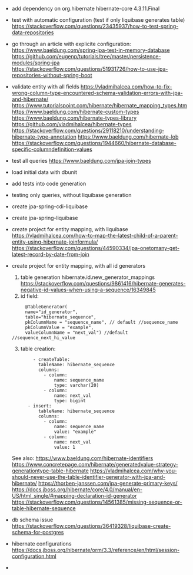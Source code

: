- add dependency on
  <dependency>
  <groupId>org.hibernate</groupId>
  <artifactId>hibernate-core</artifactId>
  <version>4.3.11.Final</version>
  </dependency>
  
- test with automatic configuration (test if only liquibase generates table)
  https://stackoverflow.com/questions/23435937/how-to-test-spring-data-repositories
  
- go through an article with explicite configuration:
  https://www.baeldung.com/spring-jpa-test-in-memory-database
  https://github.com/eugenp/tutorials/tree/master/persistence-modules/spring-jpa
  https://stackoverflow.com/questions/51931726/how-to-use-jpa-repositories-without-spring-boot
- validate entity with all fields
  https://vladmihalcea.com/how-to-fix-wrong-column-type-encountered-schema-validation-errors-with-jpa-and-hibernate/
  https://www.tutorialspoint.com/hibernate/hibernate_mapping_types.htm
  https://www.baeldung.com/hibernate-custom-types
  https://www.baeldung.com/hibernate-types-library
  https://github.com/vladmihalcea/hibernate-types
  https://stackoverflow.com/questions/29118210/understanding-hibernate-type-annotation
  https://www.baeldung.com/hibernate-lob
  https://stackoverflow.com/questions/1944660/hibernate-database-specific-columndefinition-values
- test all queries
  https://www.baeldung.com/jpa-join-types
- load initial data with dbunit
- add tests into code generation
- testing only queries, without liquibase generation
- create jpa-spring-cdi-liquibase
- create jpa-spring-liquibase
- create project for entity mapping, with liquibase
  https://vladmihalcea.com/how-to-map-the-latest-child-of-a-parent-entity-using-hibernate-joinformula/
  https://stackoverflow.com/questions/44590334/jpa-onetomany-get-latest-record-by-date-from-join
- create project for entity mapping, with all id generators
    
    1. table generation
       hibernate.id.new_generator_mappings
       https://stackoverflow.com/questions/9861416/hibernate-generates-negative-id-values-when-using-a-sequence/16349845
    2. id field:
  ```@GeneratedValue(strategy = GenerationType.TABLE, generator = "id_generator")
       @TableGenerator(
       name="id_generator",
       table="hibernate_sequence",
       pkColumnName = "sequence_name", // default //sequence_name
       pkColumnValue = "example",
       valueColumnName = "next_val") //default //sequence_next_hi_value
  ```
    3. table creation:
  ```
          - createTable:
            tableName: hibernate_sequence
            columns:
              - column:
                  name: sequence_name
                  type: varchar(20)
              - column:
                  name: next_val
                  type: bigint
        - insert:
            tableName: hibernate_sequence
            columns:
              - column:
                  name: sequence_name
                  value: "example"
              - column:
                  name: next_val
                  value: 1
  ```
  See also:
  https://www.baeldung.com/hibernate-identifiers
  https://www.concretepage.com/hibernate/generatedvalue-strategy-generationtype-table-hibernate
  https://vladmihalcea.com/why-you-should-never-use-the-table-identifier-generator-with-jpa-and-hibernate/
  https://thorben-janssen.com/jpa-generate-primary-keys/
  https://docs.jboss.org/hibernate/core/4.0/manual/en-US/html_single/#mapping-declaration-id-generator
  https://stackoverflow.com/questions/14561385/missing-sequence-or-table-hibernate-sequence
- db schema issue
  https://stackoverflow.com/questions/36419328/liquibase-create-schema-for-postgres
- hibernate configurations
  https://docs.jboss.org/hibernate/orm/3.3/reference/en/html/session-configuration.html
-
